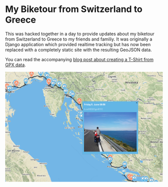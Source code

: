 # My Biketour from Switzerland to Greece


This was hacked together in a day to provide updates about my biketour from Switzerland to Greece to my friends and familiy.
It was originally a Django application which provided realtime tracking but has now been replaced with a completely static
site with the resulting GeoJSON data.

You can read the accompanying [blog post about creating a T-Shirt from GPX data](http://lukasmartinelli.ch/gis/2015/09/27/create-tshirt-with-mapbox-studio.html).

![Biketour Screenshot](screenshot.png)
